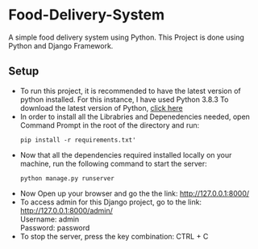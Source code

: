 # Food-Delivery-System
A simple food delivery system using Python. This Project is done using Python and Django Framework.

## Setup
* To run this project, it is recommended to have the latest version of python installed. For this instance, I have used Python 3.8.3
To download the latest version of Python, [click here](https://www.python.org/downloads/)
* In order to install all the Librabries and Depenedencies needed, open Command Prompt in the root of the directory and run:
  ```
  pip install -r requirements.txt'
  ```
* Now that all the dependencies required installed locally on your machine, run the following command to start the server:
  ```
  python manage.py runserver
  ```
* Now Open up your browser and go the the link: http://127.0.0.1:8000/
* To access admin for this Django project, go to the link: http://127.0.0.1:8000/admin/</br>
Username: admin <br>
Password: password 
* To stop the server, press the key combination: CTRL + C
